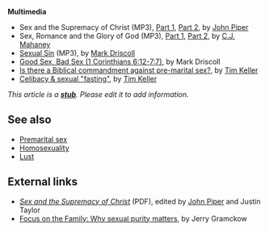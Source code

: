 **Multimedia**

-   Sex and the Supremacy of Christ (MP3),
    [Part 1](http://www.desiringgod.org/media/mp3/conferences/national2004/01_20040924_piper_pt1.mp3),
    [Part 2](http://www.desiringgod.org/media/mp3/conferences/national2004/12_20040926_piper_pt2.mp3),
    by [John Piper](John_Piper "John Piper")
-   Sex, Romance and the Glory of God (MP3),
    [Part 1](http://64.19.50.210/%5Csermons%5C2005%20Sermons%5C2005-09-09_PM.mp3),
    [Part 2](http://64.19.50.210/%5Csermons%5C2005%20Sermons%5C2005-09-10_AM1.mp3),
    by [C.J. Mahaney](C.J._Mahaney "C.J. Mahaney")
-   [Sexual Sin](http://www.marshillchurch.org/audio/080203_RS_q5_SexualSin_Driscoll.mp3)
    (MP3), by [Mark Driscoll](Mark_Driscoll "Mark Driscoll")
-   [Good Sex, Bad Sex (1 Corinthians 6:12-7:7)](http://www.marshillchurch.org/audio/060423_1Cor_16.mp3),
    by Mark Driscoll
-   [Is there a Biblical commandment against pre-marital sex?](http://download.redeemer.com/rpcsermons/QandA/Is_there_a_Biblical_commandment_against_pre-marital_sex.mp3),
    by [Tim Keller](Tim_Keller "Tim Keller")
-   [Celibacy & sexual "fasting"](http://download.redeemer.com/rpcsermons/QandA/Celibacy_and_sexual_fasting.mp3),
    by [Tim Keller](Tim_Keller "Tim Keller")

*This article is a **[stub](http://www.theopedia.com/Category:Theopedia_stubs "Category:Theopedia stubs")**. Please edit it to add information.*
## See also

-   [Premarital sex](Premarital_sex "Premarital sex")
-   [Homosexuality](Homosexuality "Homosexuality")
-   [Lust](Lust "Lust")

## External links

-   [*Sex and the Supremacy of Christ*](http://www.desiringgod.org/media/pdf/books_bssc/books_bssc.pdf)
    (PDF), edited by [John Piper](John_Piper "John Piper") and Justin
    Taylor
-   [Focus on the Family: Why sexual purity matters](http://www2.focusonthefamily.com/focusmagazine/publicpolicy/A000000195.cfm),
    by Jerry Gramckow



